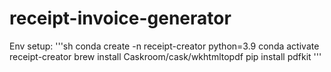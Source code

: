 # receipt-invoice-generator

Env setup:
'''sh
conda create -n receipt-creator python=3.9
conda activate receipt-creator
brew install Caskroom/cask/wkhtmltopdf
pip install pdfkit
'''

